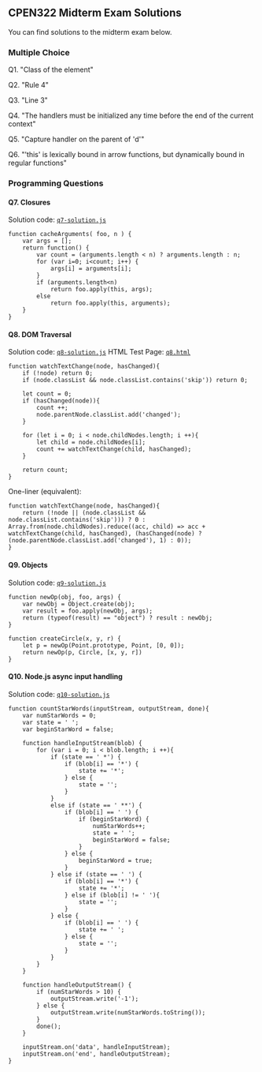 ## CPEN322 Midterm Exam Solutions

You can find solutions to the midterm exam below.


### Multiple Choice

Q1. "Class of the element"

Q2. "Rule 4"

Q3. "Line 3"

Q4. "The handlers must be initialized any time before the end of the current context"

Q5. "Capture handler on the parent of 'd'"

Q6. "'this' is lexically bound in arrow functions, but dynamically bound in regular functions"

### Programming Questions

#### Q7. Closures

Solution code: [`q7-solution.js`](q7-solution.js)

```
function cacheArguments( foo, n ) {
    var args = [];
    return function() {
        var count = (arguments.length < n) ? arguments.length : n;
        for (var i=0; i<count; i++) {
            args[i] = arguments[i];
        }
        if (arguments.length<n)
            return foo.apply(this, args);
        else
            return foo.apply(this, arguments);
    }
}
```

#### Q8. DOM Traversal

Solution code: [`q8-solution.js`](q8-solution.js)
HTML Test Page: [`q8.html`](q8.html)

```
function watchTextChange(node, hasChanged){
	if (!node) return 0;
	if (node.classList && node.classList.contains('skip')) return 0;

	let count = 0;
	if (hasChanged(node)){
		count ++;
		node.parentNode.classList.add('changed');
	}

	for (let i = 0; i < node.childNodes.length; i ++){
		let child = node.childNodes[i];
		count += watchTextChange(child, hasChanged);
	}

	return count;
}
```

One-liner (equivalent):
```
function watchTextChange(node, hasChanged){
	return (!node || (node.classList && node.classList.contains('skip'))) ? 0 : Array.from(node.childNodes).reduce((acc, child) => acc + watchTextChange(child, hasChanged), (hasChanged(node) ? (node.parentNode.classList.add('changed'), 1) : 0));
}
```

#### Q9. Objects

Solution code: [`q9-solution.js`](q9-solution.js)

```
function newOp(obj, foo, args) {
    var newObj = Object.create(obj);
    var result = foo.apply(newObj, args);
    return (typeof(result) == "object") ? result : newObj;
}

function createCircle(x, y, r) {
    let p = newOp(Point.prototype, Point, [0, 0]);
    return newOp(p, Circle, [x, y, r])
}
```


#### Q10. Node.js async input handling

Solution code: [`q10-solution.js`](q10-solution.js)

```
function countStarWords(inputStream, outputStream, done){
    var numStarWords = 0;
    var state = ' ';
    var beginStarWord = false;

    function handleInputStream(blob) {
        for (var i = 0; i < blob.length; i ++){
            if (state == ' *') {
                if (blob[i] == '*') {
                    state += '*';
                } else {
                    state = '';
                }
            }
            else if (state == ' **') {
                if (blob[i] == ' ') {
                    if (beginStarWord) {
                        numStarWords++;
                        state = ' ';
                        beginStarWord = false;
                    }
                } else {
                    beginStarWord = true;
                }
            } else if (state == ' ') {
                if (blob[i] == '*') {
                    state += '*';
                } else if (blob[i] != ' '){
                    state = '';
                }
            } else {
                if (blob[i] == ' ') {
                    state += ' ';
                } else {
                    state = '';
                }
            }
        }
    }

    function handleOutputStream() {
        if (numStarWords > 10) {
            outputStream.write('-1');
        } else {
            outputStream.write(numStarWords.toString());
        }
        done();
    }

    inputStream.on('data', handleInputStream);
    inputStream.on('end', handleOutputStream);
}
```